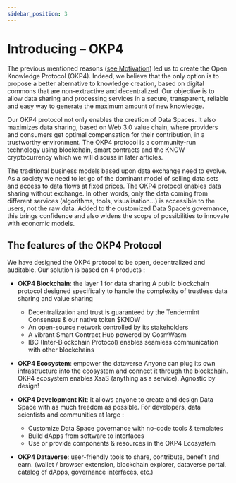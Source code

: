 ```yaml
---
sidebar_position: 3
---
```


# Introducing – OKP4

The previous mentioned reasons ([see Motivation](https://docs.okp4.network/docs/whitepaper/introduction/motivation-why-we-need-data-sharing)) led us to create the Open Knowledge Protocol (OKP4). Indeed, we believe that the only option is to propose a better alternative to knowledge creation, based on digital commons that are non-extractive and decentralized. Our objective is to allow data sharing and processing services in a secure, transparent, reliable and easy way to generate the maximum amount of new knowledge.

Our OKP4 protocol not only enables the creation of Data Spaces. It also maximizes data sharing, based on Web 3.0 value chain, where providers and consumers get optimal compensation for their contribution, in a trustworthy environment. The OKP4 protocol is a community-run technology using blockchain, smart contracts and the KNOW cryptocurrency which we will discuss in later articles.

The traditional business models based upon data exchange need to evolve. As a society we need to let go of the dominant model of selling data sets and access to data flows at fixed prices. The OKP4 protocol enables data sharing without exchange. In other words, only the data coming from different services (algorithms, tools, visualisation…) is accessible to the users, not the raw data. Added to the customized Data Space’s governance, this brings confidence and also widens the scope of possibilities to innovate with economic models.

## The features of the OKP4 Protocol

We have designed the OKP4 protocol to be open, decentralized and auditable. Our solution is based on 4 products :

- **OKP4 Blockchain**: the layer 1 for data sharing
A public blockchain protocol designed specifically to handle the complexity of trustless data sharing and value sharing

   - Decentralization and trust is guaranteed by the Tendermint Consensus & our native token $KNOW
   - An open-source network controlled by its stakeholders
   - A vibrant Smart Contract Hub powered by CosmWasm
   - IBC (Inter-Blockchain Protocol) enables seamless communication with other blockchains

- **OKP4 Ecosystem**: empower the dataverse
Anyone can plug its own infrastructure into the ecosystem and connect it through the blockchain. OKP4 ecosystem enables XaaS (anything as a service). Agnostic by design!

- **OKP4 Development Kit**: it allows anyone to create and design Data Space with as much freedom as possible. For developers, data scientists and communities at large :
    - Customize Data Space governance with no-code tools & templates
    - Build dApps from software to interfaces
    - Use or provide components & resources in the OKP4 Ecosystem

- **OKP4 Dataverse**: user-friendly tools to share, contribute, benefit and earn. (wallet / browser extension, blockchain explorer, dataverse portal, catalog of dApps, governance interfaces, etc.)
